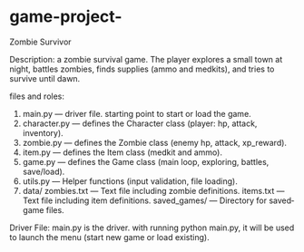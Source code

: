# game-project-
Zombie Survivor 

Description:
a zombie survival game. The player explores a small town at night, 
battles zombies, finds supplies (ammo and medkits), and tries to survive until dawn.

files and roles:
  1. main.py — driver file. starting point to start or load the game.
  2. character.py — defines the Character class (player: hp, attack, inventory).
  3. zombie.py — defines the Zombie class (enemy hp, attack, xp_reward).
  4. item.py — defines the Item class (medkit and ammo).
  5. game.py — defines the Game class (main loop, exploring, battles, save/load).
  6. utils.py — Helper functions (input validation, file loading).
  7. data/
 zombies.txt — Text file including zombie definitions.
 items.txt  — Text file including item definitions.
saved_games/ — Directory for saved‐game files.

Driver File:
main.py is the driver. with running python main.py, it will be used to launch the menu (start new game or load existing).


